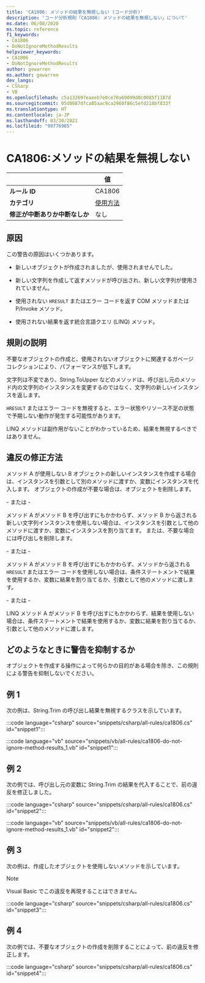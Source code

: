 ```yaml
---
title: 'CA1806: メソッドの結果を無視しない (コード分析)'
description: 'コード分析規則「CA1806: メソッドの結果を無視しない」について'
ms.date: 06/08/2020
ms.topic: reference
f1_keywords:
- CA1806
- DoNotIgnoreMethodResults
helpviewer_keywords:
- CA1806
- DoNotIgnoreMethodResults
author: gewarren
ms.author: gewarren
dev_langs:
- CSharp
- VB
ms.openlocfilehash: c5a132697eaeeb7e0ce70a69099d0c0085f1187d
ms.sourcegitcommit: 05d0087dfca85aac9ca2960f86c5efd218bf833f
ms.translationtype: HT
ms.contentlocale: ja-JP
ms.lasthandoff: 03/30/2021
ms.locfileid: "99776905"
---
```

# <a name="ca1806-do-not-ignore-method-results"></a>CA1806:メソッドの結果を無視しない

| | 値 |
|-|-|
| **ルール ID** |CA1806|
| **カテゴリ** |[使用方法](usage-warnings.md)|
| **修正が中断ありか中断なしか** |なし|

## <a name="cause"></a>原因

この警告の原因はいくつかあります。

- 新しいオブジェクトが作成されましたが、使用されませんでした。

- 新しい文字列を作成して返すメソッドが呼び出され、新しい文字列が使用されていません。

- 使用されない `HRESULT` またはエラー コードを返す COM メソッドまたは P/Invoke メソッド。

- 使用されない結果を返す統合言語クエリ (LINQ) メソッド。

## <a name="rule-description"></a>規則の説明

不要なオブジェクトの作成と、使用されないオブジェクトに関連するガベージ コレクションにより、パフォーマンスが低下します。

文字列は不変であり、String.ToUpper などのメソッドは、呼び出し元のメソッド内の文字列のインスタンスを変更するのではなく、文字列の新しいインスタンスを返します。

`HRESULT` またはエラー コードを無視すると、エラー状態やリソース不足の状態で予期しない動作が発生する可能性があります。

LINQ メソッドは副作用がないことがわかっているため、結果を無視するべきではありません。

## <a name="how-to-fix-violations"></a>違反の修正方法

メソッド A が使用しない B オブジェクトの新しいインスタンスを作成する場合は、インスタンスを引数として別のメソッドに渡すか、変数にインスタンスを代入します。 オブジェクトの作成が不要な場合は、オブジェクトを削除します。

\- または -

メソッド A がメソッド B を呼び出すにもかかわらず、メソッド B から返される新しい文字列インスタンスを使用しない場合は、インスタンスを引数として他のメソッドに渡すか、変数にインスタンスを割り当てます。 または、不要な場合には呼び出しを削除します。

\- または -

メソッド A がメソッド B を呼び出すにもかかわらず、メソッドから返される `HRESULT` またはエラー コードを使用しない場合は、条件ステートメントで結果を使用するか、変数に結果を割り当てるか、引数として他のメソッドに渡します。

\- または -

LINQ メソッド A がメソッド B を呼び出すにもかかわらず、結果を使用しない場合は、条件ステートメントで結果を使用するか、変数に結果を割り当てるか、引数として他のメソッドに渡します。

## <a name="when-to-suppress-warnings"></a>どのようなときに警告を抑制するか

オブジェクトを作成する操作によって何らかの目的がある場合を除き、この規則による警告を抑制しないでください。

## <a name="example-1"></a>例 1

次の例は、String.Trim の呼び出し結果を無視するクラスを示しています。

:::code language="csharp" source="snippets/csharp/all-rules/ca1806.cs" id="snippet1":::

:::code language="vb" source="snippets/vb/all-rules/ca1806-do-not-ignore-method-results_1.vb" id="snippet1":::

## <a name="example-2"></a>例 2

次の例では、呼び出し元の変数に String.Trim の結果を代入することで、前の違反を修正しました。

:::code language="csharp" source="snippets/csharp/all-rules/ca1806.cs" id="snippet2":::

:::code language="vb" source="snippets/vb/all-rules/ca1806-do-not-ignore-method-results_1.vb" id="snippet2":::

## <a name="example-3"></a>例 3

次の例は、作成したオブジェクトを使用しないメソッドを示しています。

> [!NOTE]
> Visual Basic でこの違反を再現することはできません。

:::code language="csharp" source="snippets/csharp/all-rules/ca1806.cs" id="snippet3":::

## <a name="example-4"></a>例 4

次の例では、不要なオブジェクトの作成を削除することによって、前の違反を修正します。

:::code language="csharp" source="snippets/csharp/all-rules/ca1806.cs" id="snippet4":::

<!-- Examples don't exist for the following...

The following example shows a method that ignores the error code that the native method GetShortPathName returns.

The following example fixes the previous violation by checking the error code and throwing an exception when the call fails.
-->
